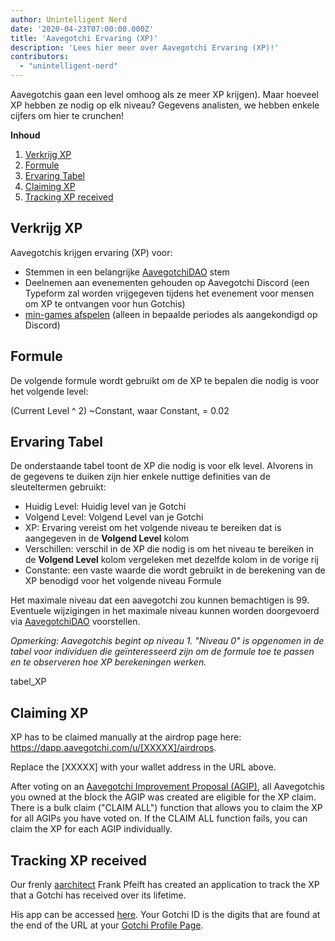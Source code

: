 ```yaml
---
author: Unintelligent Nerd
date: '2020-04-23T07:00:00.000Z'
title: 'Aavegotchi Ervaring (XP)'
description: 'Lees hier meer over Aavegotchi Ervaring (XP)!'
contributors:
  - "unintelligent-nerd"
---
```


Aavegotchis gaan een level omhoog als ze meer XP krijgen). Maar hoeveel XP hebben ze nodig op elk niveau? Gegevens analisten, we hebben enkele cijfers om hier te crunchen!

<div class="contentsBox">

**Inhoud**

<ol>
<li><a href=#gaining-xp>Verkrijg XP</a></li>
<li><a href=#formula>Formule</a></li>
<li><a href=#experience-table>Ervaring Tabel</a></li>
<li><a href=#claiming-xp>Claiming XP</a></li>
<li><a href=#tracking-xp-received>Tracking XP received</a></li>
</ol>

</div>

## Verkrijg XP
Aavegotchis krijgen ervaring (XP) voor:
* Stemmen in een belangrijke [AavegotchiDAO](/dao) stem
* Deelnemen aan evenementen gehouden op Aavegotchi Discord (een Typeform zal worden vrijgegeven tijdens het evenement voor mensen om XP te ontvangen voor hun Gotchis)
* [min-games afspelen](/minigames) (alleen in bepaalde periodes als aangekondigd op Discord)

## Formule
De volgende formule wordt gebruikt om de XP te bepalen die nodig is voor het volgende level:

(Current Level ^ 2) ~Constant, waar Constant, = 0.02

## Ervaring Tabel

De onderstaande tabel toont de XP die nodig is voor elk level. Alvorens in de gegevens te duiken zijn hier enkele nuttige definities van de sleuteltermen gebruikt:

* Huidig Level: Huidig level van je Gotchi
* Volgend Level: Volgend Level van je Gotchi
* XP: Ervaring vereist om het volgende niveau te bereiken dat is aangegeven in de **Volgend Level** kolom
* Verschillen: verschil in de XP die nodig is om het niveau te bereiken in de **Volgend Level** kolom vergeleken met dezelfde kolom in de vorige rij
* Constante: een vaste waarde die wordt gebruikt in de berekening van de XP benodigd voor het volgende niveau Formule

Het maximale niveau dat een aavegotchi zou kunnen bemachtigen is 99. Eventuele wijzigingen in het maximale niveau kunnen worden doorgevoerd via [AavegotchiDAO](/dao) voorstellen.

*Opmerking: Aavegotchis begint op niveau 1. "Niveau 0" is opgenomen in de tabel voor individuen die geïnteresseerd zijn om de formule toe te passen en te observeren hoe XP berekeningen werken.*

tabel_XP

## Claiming XP

XP has to be claimed manually at the airdrop page here: https://dapp.aavegotchi.com/u/[XXXXX]/airdrops.

Replace the [XXXXX] with your wallet address in the URL above.

After voting on an [Aavegotchi Improvement Proposal (AGIP)](/aavegotchi-improvement-proposals), all Aavegotchis you owned at the block the AGIP was created are eligible for the XP claim. There is a bulk claim ("CLAIM ALL") function that allows you to claim the XP for all AGIPs you have voted on. If the CLAIM ALL function fails, you can claim the XP for each AGIP individually.

## Tracking XP received

Our frenly [aarchitect](/aarchitect) Frank Pfeift has created an application to track the XP that a Gotchi has received over its lifetime.

His app can be accessed [here](https://aavegotchi-xp-dashboard.vercel.app). Your Gotchi ID is the digits that are found at the end of the URL at your [Gotchi Profile Page](/aavegotchi-profile).